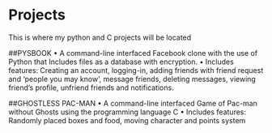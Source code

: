 # Projects
This is where my python and C projects will be located

##PYSBOOK 
•	A command-line interfaced Facebook clone with the use of Python that Includes files as a database with encryption.
•	Includes features: Creating an account, logging-in, adding friends with friend request and ‘people you may know’, message friends, deleting messages, viewing friend’s profile, unfriend friends and notifications.

##GHOSTLESS PAC-MAN 
•	A command-line interfaced Game of Pac-man without Ghosts using the programming language C
•	Includes features: Randomly placed boxes and food, moving character and points system 
